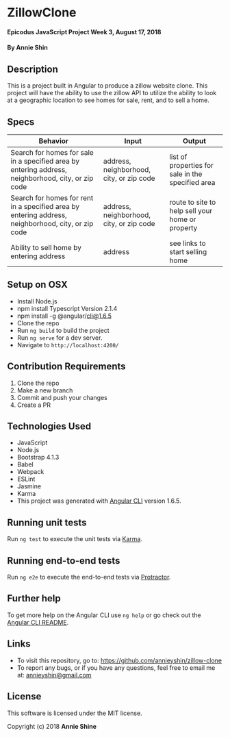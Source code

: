 # ZillowClone

#### Epicodus JavaScript Project Week 3, August 17, 2018

#### By Annie Shin

## Description

This is a project built in Angular to produce a zillow website clone. This project will have the ability to use the zillow API to utilize the ability to look at a geographic location to see homes for sale, rent, and to sell a home.  


## Specs

| Behavior | Input | Output |
|----------|-------|--------|
| Search for homes for sale in a specified area by entering address, neighborhood, city, or zip code| address, neighborhood, city, or zip code | list of properties for sale in the specified area
| Search for homes for rent in a specified area by entering address, neighborhood, city, or zip code| address, neighborhood, city, or zip code | route to site to help sell your home or property |
| Ability to sell home by entering address| address| see links to start selling home|

## Setup on OSX

* Install Node.js
* npm install Typescript Version 2.1.4
* npm install -g @angular/cli@1.6.5
* Clone the repo
* Run `ng build` to build the project
* Run `ng serve` for a dev server.
* Navigate to `http://localhost:4200/`

## Contribution Requirements

1. Clone the repo
1. Make a new branch
1. Commit and push your changes
1. Create a PR

## Technologies Used

* JavaScript
* Node.js
* Bootstrap 4.1.3
* Babel
* Webpack
* ESLint
* Jasmine
* Karma
* This project was generated with [Angular CLI](https://github.com/angular/angular-cli) version 1.6.5.

## Running unit tests

Run `ng test` to execute the unit tests via [Karma](https://karma-runner.github.io).

## Running end-to-end tests

Run `ng e2e` to execute the end-to-end tests via [Protractor](http://www.protractortest.org/).

## Further help

To get more help on the Angular CLI use `ng help` or go check out the [Angular CLI README](https://github.com/angular/angular-cli/blob/master/README.md).

## Links

* To visit this repository, go to: https://github.com/annieyshin/zillow-clone
* To report any bugs, or if you have any questions, feel free to email me at: annieyshin@gmail.com

## License

This software is licensed under the MIT license.

Copyright (c) 2018 **Annie Shine**
